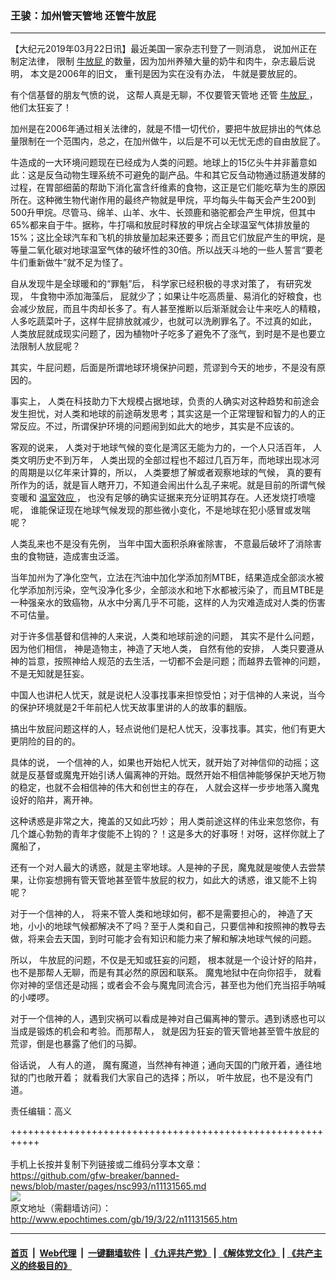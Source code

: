 ### 王骏：加州管天管地 还管牛放屁
------------------------

<p>
 【大纪元2019年03月22日讯】最近美国一家杂志刊登了一则消息， 说加州正在制定法律， 限制
 <a href="http://www.epochtimes.com/gb/tag/%E7%89%9B%E6%94%BE%E5%B1%81.html">
  牛放屁
 </a>
 的数量，因为加州养殖大量的奶牛和肉牛，杂志最后说明， 本文是2006年的旧文， 重刊是因为实在没有办法， 牛就是要放屁的。
</p>
<p>
 有个信基督的朋友气愤的说， 这帮人真是无聊，不仅要管天管地 还管
 <a href="http://www.epochtimes.com/gb/tag/%E7%89%9B%E6%94%BE%E5%B1%81.html">
  牛放屁
 </a>
 ，他们太狂妄了！
</p>
<p>
 加州是在2006年通过相关法律的，就是不惜一切代价，要把牛放屁排出的气体总量限制在一个范围内，总之，在加州做牛，以后是不可以无忧无虑的自由放屁了。
</p>
<p>
 牛造成的一大环境问题现在已经成为人类的问题。地球上的15亿头牛并非蓄意如此：这是反刍动物生理系统不可避免的副产品。牛和其它反刍动物通过肠道发酵的过程，在胃部细菌的帮助下消化富含纤维素的食物，这正是它们能吃草为生的原因所在。这种微生物代谢作用的最终产物就是甲烷，平均每头牛每天会产生200到500升甲烷。尽管马、绵羊、山羊、水牛、长颈鹿和骆驼都会产生甲烷，但其中65%都来自于牛。据称，牛打嗝和放屁时释放的甲烷占全球温室气体排放量的15%；这比全球汽车和飞机的排放量加起来还要多；而且它们放屁产生的甲烷，是等量二氧化碳对地球温室气体的破坏性的30倍。所以战天斗地的一些人誓言“要老牛们重新做牛”就不足为怪了。
</p>
<p>
 自从发现牛是全球暖和的“罪魁”后， 科学家已经积极的寻求对策了， 有研究发现， 牛食物中添加海藻后， 屁就少了；如果让牛吃高质量、易消化的好粮食，也会减少放屁，而且牛肉却长多了。有人甚至推断以后渐渐就会让牛来吃人的精粮， 人多吃蔬菜叶子，这样牛屁排放就减少，也就可以洗刷罪名了。不过真的如此， 人类放屁就成现实问题了，因为植物叶子吃多了避免不了涨气，到时是不是也要立法限制人放屁呢？
</p>
<p>
 其实，牛屁问题，后面是所谓地球环境保护问题，荒谬到今天的地步，不是没有原因的。
</p>
<p>
 事实上， 人类在科技助力下大规模占据地球，负责的人确实对这种趋势和前途会发生担忧，对人类和地球的前途萌发思考；其实这是一个正常理智和智力的人的正常反应。不过，所谓保护环境的问题闹到如此大的地步，其实是不应该的。
</p>
<p>
 客观的说来， 人类对于地球气候的变化是湾区无能为力的，一个人只活百年， 人类文明历史不到万年， 人类出现的全部过程也不超过几百万年，而地球出现冰河的周期是以亿年来计算的，所以， 人类要想了解或者观察地球的气候， 真的要有所作为的话，就是盲人瞎开刀，不知道会闹出什么乱子来呢。就是目前的所谓气候变暖和
 <a href="http://www.epochtimes.com/gb/tag/%E6%B8%A9%E5%AE%A4%E6%95%88%E5%BA%94.html">
  温室效应
 </a>
 ， 也没有足够的确实证据来充分证明其存在。人还发烧打喷嚏呢， 谁能保证现在地球气候发现的那些微小变化，不是地球在犯小感冒或发喘呢？
</p>
<p>
 人类乱来也不是没有先例， 当年中国大面积杀麻雀除害， 不意最后破坏了消除害虫的食物链，造成害虫泛滥。
</p>
<p>
 当年加州为了净化空气，立法在汽油中加化学添加剂MTBE，结果造成全部淡水被化学添加剂污染，空气没净化多少，全部淡水和地下水都被污染了，而且MTBE是一种强亲水的致癌物，从水中分离几乎不可能，这样的人为灾难造成对人类的伤害不可估量。
</p>
<p>
 对于许多信基督和信神的人来说，人类和地球前途的问题， 其实不是什么问题， 因为他们相信， 神是造物主，神造了天地人类， 自然有他的安排， 人类只要遵从神的旨意，按照神给人规范的去生活，一切都不会是问题；而越界去管神的问题，不是无知就是狂妄。
</p>
<p>
 中国人也讲杞人忧天，就是说杞人没事找事来担惊受怕；对于信神的人来说，当今的保护环境就是2千年前杞人忧天故事里讲的人的故事的翻版。
</p>
<p>
 搞出牛放屁问题这样的人，轻点说他们是杞人忧天，没事找事。其实，他们有更大更阴险的目的的。
</p>
<p>
 具体的说， 一个信神的人，如果也开始杞人忧天，就开始了对神信仰的动摇；这就是反基督或魔鬼开始引诱人偏离神的开始。既然开始不相信神能够保护天地万物的稳定，也就不会相信神的伟大和创世主的存在， 人就会这样一步步地落入魔鬼设好的陷井，离开神。
</p>
<p>
 这种诱惑是非常之大，掩盖的又如此巧妙； 用人类前途这样的伟业来忽悠你，有几个雄心勃勃的青年才俊能不上钩的？！这是多大的好事呀！对呀，这样你就上了魔船了，
</p>
<p>
 还有一个对人最大的诱惑，就是主宰地球。人是神的子民，魔鬼就是唆使人去尝禁果，让你妄想拥有管天管地甚至管牛放屁的权力，如此大的诱惑，谁又能不上钩呢？
</p>
<p>
 对于一个信神的人， 将来不管人类和地球如何，都不是需要担心的， 神造了天地，小小的地球气候都解决不了吗？至于人类和自己，只要信神和按照神的教导去做，将来会去天国，到时可能才会有知识和能力来了解和解决地球气候的问题。
</p>
<p>
 所以， 牛放屁的问题，不仅是无知或狂妄的问题， 根本就是一个设计好的陷井，也不是那帮人无聊，而是有其必然的原因和联系。 魔鬼地狱中在向你招手， 就看你对神的坚信还是动摇；或者会不会与魔鬼同流合污，甚至也为他们充当招手呐喊的小喽啰。
</p>
<p>
 对于一个信神的人，遇到灾祸可以看成是神对自己偏离神的警示。遇到诱惑也可以当成是锻炼的机会和考验。而那帮人， 就是因为狂妄的管天管地甚至管牛放屁的荒谬，倒是也暴露了他们的马脚。
</p>
<p>
 俗话说， 人有人的道， 魔有魔道，当然神有神道；通向天国的门敞开着，通往地狱的门也敞开着； 就看我们大家自己的选择；所以， 听牛放屁，也不是没有门道。
</p>
<p>
 责任编辑：高义
</p>

+++++++++++++++++++++++++++++++++++++++++++++++++++++++++++<br/><br/>
手机上长按并复制下列链接或二维码分享本文章：<br/>
https://github.com/gfw-breaker/banned-news/blob/master/pages/nsc993/n11131565.md <br/>
<a href='https://github.com/gfw-breaker/banned-news/blob/master/pages/nsc993/n11131565.md'><img src='https://github.com/gfw-breaker/banned-news/blob/master/pages/nsc993/n11131565.md.png'/></a> <br/>
原文地址（需翻墙访问）：http://www.epochtimes.com/gb/19/3/22/n11131565.htm


------------------------
#### [首页](https://github.com/gfw-breaker/banned-news/blob/master/README.md) &nbsp;|&nbsp; [Web代理](https://github.com/labour-camp/helloworld) &nbsp;|&nbsp; [一键翻墙软件](https://github.com/gfw-breaker/nogfw/blob/master/README.md) &nbsp;| [《九评共产党》](https://github.com/gfw-breaker/9ping.md/blob/master/README.md#九评之一评共产党是什么) | [《解体党文化》](https://github.com/gfw-breaker/jtdwh.md/blob/master/README.md) | [《共产主义的终极目的》](https://github.com/gfw-breaker/gczydzjmd.md/blob/master/README.md)


